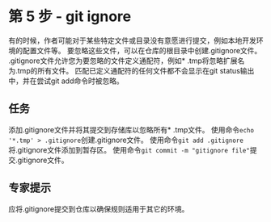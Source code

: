 # 第 5 步 - git ignore
有的时候，作者可能对于某些特定文件或目录没有意愿进行提交，例如本地开发环境的配置文件等。 要忽略这些文件，可以在仓库的根目录中创建.gitignore文件。
.gitignore文件允许您为要忽略的文件定义通配符，例如* .tmp将忽略扩展名为.tmp的所有文件。
匹配已定义通配符的任何文件都不会显示在git status输出中，并在尝试git add命令时被忽略。

## 任务
添加.gitignore文件并将其提交到存储库以忽略所有* .tmp文件。
使用命令`echo '*.tmp' > .gitignore`创建.gitignore文件。
使用命令`git add .gitignore`将.gitignore文件添加到暂存区。
使用命令`git commit -m "gitignore file"`提交.gitignore文件。


## 专家提示
应将.gitignore提交到仓库以确保规则适用于其它的环境。
